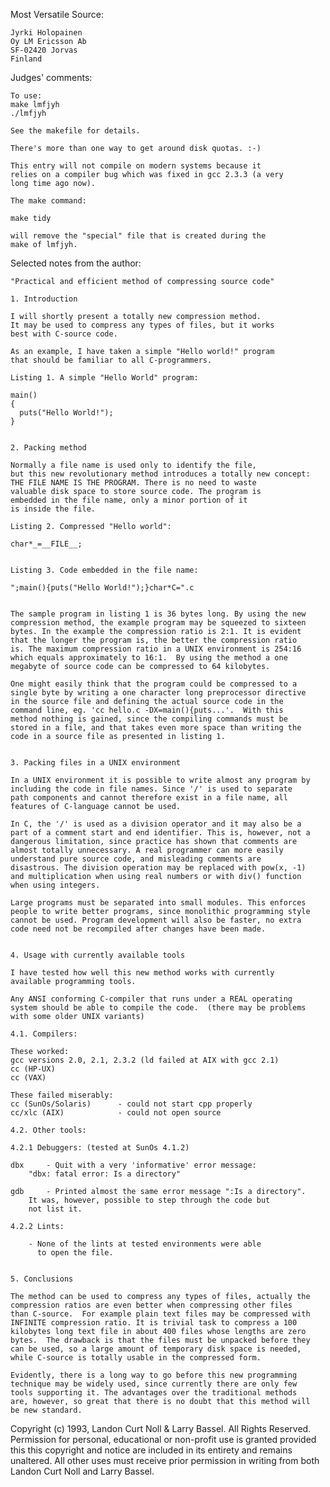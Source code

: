 Most Versatile Source:

	Jyrki Holopainen
	Oy LM Ericsson Ab
	SF-02420 Jorvas
	Finland


Judges' comments:

    To use:
	make lmfjyh
	./lmfjyh
    
    See the makefile for details.

    There's more than one way to get around disk quotas. :-)

    This entry will not compile on modern systems because it
    relies on a compiler bug which was fixed in gcc 2.3.3 (a very
    long time ago now).

    The make command:

	make tidy
    
    will remove the "special" file that is created during the 
    make of lmfjyh.



Selected notes from the author:

    "Practical and efficient method of compressing source code"

    1. Introduction

    I will shortly present a totally new compression method.
    It may be used to compress any types of files, but it works
    best with C-source code.

    As an example, I have taken a simple "Hello world!" program
    that should be familiar to all C-programmers.

    Listing 1. A simple "Hello World" program:

    main()
    {
      puts("Hello World!");
    }


    2. Packing method

    Normally a file name is used only to identify the file, 
    but this new revolutionary method introduces a totally new concept: 
    THE FILE NAME IS THE PROGRAM. There is no need to waste
    valuable disk space to store source code. The program is
    embedded in the file name, only a minor portion of it
    is inside the file.

    Listing 2. Compressed "Hello world":

    char*_=__FILE__;


    Listing 3. Code embedded in the file name:

    ";main(){puts("Hello World!");}char*C=".c


    The sample program in listing 1 is 36 bytes long. By using the new
    compression method, the example program may be squeezed to sixteen
    bytes. In the example the compression ratio is 2:1. It is evident
    that the longer the program is, the better the compression ratio
    is. The maximum compression ratio in a UNIX environment is 254:16
    which equals approximately to 16:1.  By using the method a one
    megabyte of source code can be compressed to 64 kilobytes.

    One might easily think that the program could be compressed to a
    single byte by writing a one character long preprocessor directive
    in the source file and defining the actual source code in the
    command line, eg. 'cc hello.c -DX=main(){puts...'.  With this
    method nothing is gained, since the compiling commands must be
    stored in a file, and that takes even more space than writing the
    code in a source file as presented in listing 1.


    3. Packing files in a UNIX environment

    In a UNIX environment it is possible to write almost any program by
    including the code in file names. Since '/' is used to separate
    path components and cannot therefore exist in a file name, all
    features of C-language cannot be used.

    In C, the '/' is used as a division operator and it may also be a
    part of a comment start and end identifier. This is, however, not a
    dangerous limitation, since practice has shown that comments are
    almost totally unnecessary. A real programmer can more easily
    understand pure source code, and misleading comments are
    disastrous. The division operation may be replaced with pow(x, -1)
    and multiplication when using real numbers or with div() function
    when using integers.

    Large programs must be separated into small modules. This enforces
    people to write better programs, since monolithic programming style
    cannot be used. Program development will also be faster, no extra
    code need not be recompiled after changes have been made.


    4. Usage with currently available tools

    I have tested how well this new method works with currently
    available programming tools.

    Any ANSI conforming C-compiler that runs under a REAL operating
    system should be able to compile the code.  (there may be problems
    with some older UNIX variants)

    4.1. Compilers:

    These worked:
    gcc versions 2.0, 2.1, 2.3.2 (ld failed at AIX with gcc 2.1)
    cc (HP-UX)
    cc (VAX)

    These failed miserably:
    cc (SunOs/Solaris)      - could not start cpp properly
    cc/xlc (AIX)            - could not open source

    4.2. Other tools:

    4.2.1 Debuggers: (tested at SunOs 4.1.2)

    dbx     - Quit with a very 'informative' error message:
	    "dbx: fatal error: Is a directory"

    gdb     - Printed almost the same error message ":Is a directory".
	    It was, however, possible to step through the code but 
	    not list it.

    4.2.2 Lints:

	    - None of the lints at tested environments were able
	      to open the file.


    5. Conclusions

    The method can be used to compress any types of files, actually the
    compression ratios are even better when compressing other files
    than C-source.  For example plain text files may be compressed with
    INFINITE compression ratio. It is trivial task to compress a 100
    kilobytes long text file in about 400 files whose lengths are zero
    bytes.  The drawback is that the files must be unpacked before they
    can be used, so a large amount of temporary disk space is needed,
    while C-source is totally usable in the compressed form.

    Evidently, there is a long way to go before this new programming
    technique may be widely used, since currently there are only few
    tools supporting it. The advantages over the traditional methods
    are, however, so great that there is no doubt that this method will
    be new standard.

Copyright (c) 1993, Landon Curt Noll & Larry Bassel.
All Rights Reserved.  Permission for personal, educational or non-profit use is
granted provided this this copyright and notice are included in its entirety
and remains unaltered.  All other uses must receive prior permission in writing
from both Landon Curt Noll and Larry Bassel.
